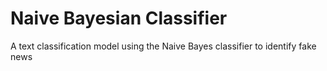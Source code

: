 # Naive Bayesian Classifier
A text classification model using the Naive Bayes classifier to identify fake news

